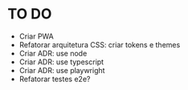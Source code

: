 # TO DO

- Criar PWA
- Refatorar arquitetura CSS: criar tokens e themes
- Criar ADR: use node
- Criar ADR: use typescript
- Criar ADR: use playwright
- Refatorar testes e2e?